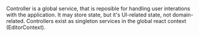 Controller is a global service, that is reposible for handling user interations with the application. It may store state, but it's UI-related state, not domain-related. Controllers exist as singleton services in the global react context (EditorContext).
